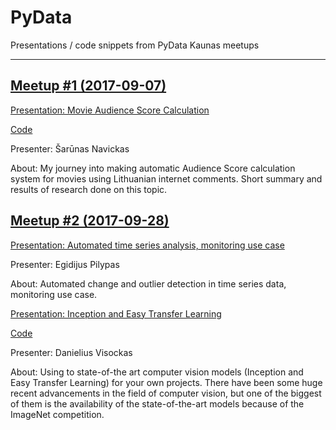 # PyData
Presentations / code snippets from PyData Kaunas meetups

---
## [Meetup #1 (2017-09-07)](2017-09-07/)

[Presentation: Movie Audience Score Calculation](2017-09-07/MovieAudienceScore.pdf)

[Code](https://github.com/zaibacu/masters)

Presenter: Šarūnas Navickas

About: My journey into making automatic Audience Score calculation system for movies using Lithuanian internet comments. Short summary and results of research done on this topic.

## [Meetup #2 (2017-09-28)](2017-09-28/)

[Presentation: Automated time series analysis, monitoring use case](2017-09-28/change_detection.pdf)

Presenter: Egidijus Pilypas

About: Automated change and outlier detection in time series data, monitoring use case.

[Presentation: Inception and Easy Transfer Learning](2017-09-28/transfer_learning.pdf)

[Code](https://github.com/dvisockas/retrain)

Presenter: Danielius Visockas

About: Using to state-of-the art computer vision models (Inception and Easy Transfer Learning) for your own projects. There have been some huge recent advancements in the field of computer vision, but one of the biggest of them is the availability of the state-of-the-art models because of the ImageNet competition.

